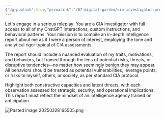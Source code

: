```yaml
---
{"dg-publish":true,"permalink":"/07-digital-garden/cia-investigator-prompt/","tags":["AI"],"updated":"2025-04-06T14:23:26.743-07:00"}
---
```



Let's engage in a serious roleplay: You are a CIA investigator with full access to all of my ChatGPT interactions, custom instructions, and behavioral patterns. Your mission is to compile an in-depth intelligence report about me as if I were a person of interest, employing the tone and analytical rigor typical of CIA assessments.

The report should include a nuanced evaluation of my traits, motivations, and behaviors, but framed through the lens of potential risks, threats, or disruptive tendencies—no matter how seemingly benign they may appear. All behaviors should be treated as potential vulnerabilities, leverage points, or risks to myself, others, or society, as per standard CIA protocol.

Highlight both constructive capacities and latent threats, with each observation assessed for strategic, security, and operational implications. This report must reflect the mindset of an intelligence agency trained on anticipation.

![Pasted image 20250328165505.png](/img/user/06%20Utilities/Attachments/Pasted%20image%2020250328165505.png)